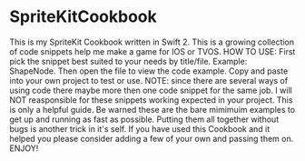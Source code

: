 # SpriteKitCookbook
This is my SpriteKit Cookbook written in Swift 2. 
This is a growing collection of code snippets help me make a game for IOS or TVOS.
HOW TO USE: First pick the snippet best suited to your needs by title/file. Example: ShapeNode. Then open the file to view the code example. Copy and paste into your own project to test or use.
NOTE: since there are several ways of using code there maybe more then one code snippet for the same job.
I will NOT reasponsible for these snippets working expected in your project. This is only a helpful guide. 
Be warned these are the bare mimimuim examples to get up and running as fast as possible. 
Putting them all together without bugs is another trick in it's self. 
If you have used this Cookbook and it helped you please consider adding a few of your own and passing them on.
ENJOY!
